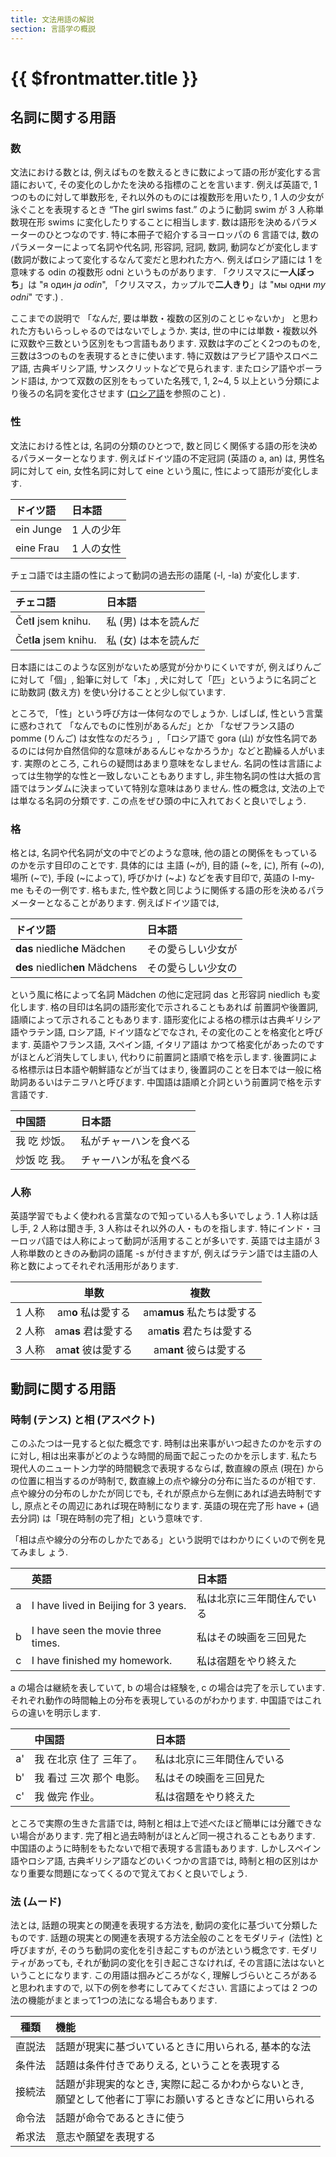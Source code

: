 ```yaml
---
title: 文法用語の解説
section: 言語学の概説
---
```


# {{ $frontmatter.title }}

## 名詞に関する用語

### 数

文法における数とは,
例えばものを数えるときに数によって語の形が変化する言語において,
その変化のしかたを決める指標のことを言います.
例えば英語で,
1 つのものに対して単数形を,
それ以外のものには複数形を用いたり,
1 人の少女が泳ぐことを表現するとき
“The girl swims fast.” のように動詞 swim が
3 人称単数現在形 swims に変化したりすることに相当します.
数は語形を決めるパラメーターのひとつなのです.
特に本冊子で紹介するヨーロッパの 6 言語では,
数のパラメーターによって名詞や代名詞,
形容詞,
冠詞,
数詞,
動詞などが変化します (数詞が数によって変化するなんて変だと思われた方へ.
例えばロシア語には 1 を意味する odin の複数形 odni というものがあります.
「クリスマスに**一人ぼっち**」は "я один *ja odin*",
「クリスマス，カップルで**二人きり**」は "мы одни *my odni*" です.) .

ここまでの説明で
「なんだ, 要は単数・複数の区別のことじゃないか」
と思われた方もいらっしゃるのではないでしょうか.
実は,
世の中には単数・複数以外に双数や三数という区別をもつ言語もあります.
双数は字のごとく2つのものを,
三数は3つのものを表現するときに使います.
特に双数はアラビア語やスロベニア語,
古典ギリシア語,
サンスクリットなどで見られます.
またロシア語やポーランド語は,
かつて双数の区別をもっていた名残で,
1, 2~4, 5 以上という分類により後ろの名詞を変化させます
([ロシア語](/docs/rus/index.md)を参照のこと) .

### 性

文法における性とは,
名詞の分類のひとつで,
数と同じく関係する語の形を決めるパラメーターとなります.
例えばドイツ語の不定冠詞 (英語の a, an) は,
男性名詞に対して ein,
女性名詞に対して eine という風に,
性によって語形が変化します.

| ドイツ語 | 日本語 |
| :-- | :-- |
| ein Junge | 1 人の少年 |
| eine Frau | 1 人の女性 |

チェコ語では主語の性によって動詞の過去形の語尾 (-l, -la) が変化します.

| チェコ語 | 日本語 |
| :-- | :-- |
| Čet**l** jsem knihu. | 私 (男) は本を読んだ |
| Čet**la** jsem knihu. | 私 (女) は本を読んだ |

日本語にはこのような区別がないため感覚が分かりにくいですが,
例えばりんごに対して「個」,
鉛筆に対して「本」,
犬に対して「匹」というように名詞ごとに助数詞 (数え方)
を使い分けることと少し似ています.

ところで, 「性」という呼び方は一体何なのでしょうか.
しばしば,
性という言葉に惑わされて
「なんでものに性別があるんだ」とか
「なぜフランス語の pomme (りんご) は女性なのだろう」,
「ロシア語で gora (山) が女性名詞であるのには何か自然信仰的な意味があるんじゃなかろうか」などと勘繰る人がいます.
実際のところ, これらの疑問はあまり意味をなしません.
名詞の性は言語によっては生物学的な性と一致しないこともありますし,
非生物名詞の性は大抵の言語ではランダムに決まっていて特別な意味はありません.
性の概念は, 文法の上では単なる名詞の分類です.
この点をぜひ頭の中に入れておくと良いでしょう.

### 格

格とは, 名詞や代名詞が文の中でどのような意味,
他の語との関係をもっているのかを示す目印のことです.
具体的には
主語 (~が),
目的語 (~を, に),
所有 (~の),
場所 (~で),
手段 (~によって),
呼びかけ (~よ)
などを表す目印で,
英語の I-my-me もその一例です.
格もまた,
性や数と同じように関係する語の形を決めるパラメーターとなることがあります.
例えばドイツ語では,

| ドイツ語 | 日本語 |
| :-- | :-- |
| **das** niedlich**e** Mädchen | その愛らしい少女が |
| **des** niedlich**en** Mädchens | その愛らしい少女の |

という風に格によって名詞 Mädchen の他に定冠詞 das と形容詞 niedlich も変化します.
格の目印は名詞の語形変化で示されることもあれば
前置詞や後置詞, 語順によって示されることもあります.
語形変化による格の標示は古典ギリシア語やラテン語, ロシア語, ドイツ語などでなされ,
その変化のことを格変化と呼びます.
英語やフランス語, スペイン語, イタリア語は
かつて格変化があったのですがほとんど消失してしまい,
代わりに前置詞と語順で格を示します.
後置詞による格標示は日本語や朝鮮語などが当てはまり,
後置詞のことを日本では一般に格助詞あるいはテニヲハと呼びます.
中国語は語順と介詞という前置詞で格を示す言語です.

| 中国語 | 日本語 |
| :-- | :-- |
| 我 吃 炒饭。| 私がチャーハンを食べる |
| 炒饭 吃 我。| チャーハンが私を食べる |

### 人称

英語学習でもよく使われる言葉なので知っている人も多いでしょう.
1 人称は話し手, 2 人称は聞き手, 3 人称はそれ以外の人・ものを指します.
特にインド・ヨーロッパ語では人称によって動詞が活用することが多いです.
英語では主語が 3 人称単数のときのみ動詞の語尾 -s が付きますが,
例えばラテン語では主語の人称と数によってそれぞれ活用形があります.

| | 単数 | 複数 |
| :-: | :-: | :-: |
| 1 人称 | am**o** 私は愛する | am**amus** 私たちは愛する |
| 2 人称 | am**as** 君は愛する | am**atis** 君たちは愛する |
| 3 人称 | am**at** 彼は愛する | am**ant** 彼らは愛する |

## 動詞に関する用語

### 時制 (テンス) と相 (アスペクト)

このふたつは一見すると似た概念です.
時制は出来事がいつ起きたのかを示すのに対し,
相は出来事がどのような時間的局面で起こったのかを示します.
私たち現代人のニュートン力学的時間観念で表現するならば,
数直線の原点 (現在) からの位置に相当するのが時制で,
数直線上の点や線分の分布に当たるのが相です.
点や線分の分布のしかたが同じでも,
それが原点から左側にあれば過去時制ですし,
原点とその周辺にあれば現在時制になります.
英語の現在完了形 have + (過去分詞) は「現在時制の完了相」という意味です.

「相は点や線分の分布のしかたである」という説明ではわかりにくいので例を見てみまし
ょう.

| | 英語 | 日本語 |
| :-: | :-- | :-- |
| a | I have lived in Beijing for 3 years. | 私は北京に三年間住んでいる |
| b | I have seen the movie three times. | 私はその映画を三回見た |
| c | I have finished my homework. | 私は宿題をやり終えた |

a の場合は継続を表していて,
b の場合は経験を,
c の場合は完了を示しています.
それぞれ動作の時間軸上の分布を表現しているのがわかります.
中国語ではこれらの違いを明示します.

| | 中国語 | 日本語 |
| :-: | :-- | :-- |
| a' | 我 在北京 住了 三年了。 | 私は北京に三年間住んでいる |
| b' | 我 看过 三次 那个 电影。 | 私はその映画を三回見た |
| c' | 我 做完 作业。 | 私は宿題をやり終えた |

ところで実際の生きた言語では,
時制と相は上で述べたほど簡単には分離できない場合があります.
完了相と過去時制がほとんど同一視されることもあります.
中国語のように時制をもたないで相で表現する言語もあります.
しかしスペイン語やロシア語, 古典ギリシア語などのいくつかの言語では,
時制と相の区別はかなり重要な問題になってくるので覚えておくと良いでしょう.

### 法 (ムード)

法とは, 話題の現実との関連を表現する方法を,
動詞の変化に基づいて分類したものです.
話題の現実との関連を表現する方法全般のことをモダリティ (法性) と呼びますが,
そのうち動詞の変化を引き起こすものが法という概念です.
モダリティがあっても,
それが動詞の変化を引き起こさなければ,
その言語に法はないということになります.
この用語は掴みどころがなく, 理解しづらいところがあると思われますので,
以下の例を参考にしてみてください.
言語によっては 2 つの法の機能がまとまって1つの法になる場合もあります.

<!-- markdownlint-disable MD033 -->

| 種類 | 機能 |
| :-: | :-- |
| 直説法 | 話題が現実に基づいているときに用いられる, 基本的な法 |
| 条件法 | 話題は条件付きでありえる, ということを表現する |
| 接続法 | 話題が非現実的なとき, 実際に起こるかわからないとき, <br> 願望として他者に丁寧にお願いするときなどに用いられる |
| 命令法 | 話題が命令であるときに使う |
| 希求法 | 意志や願望を表現する |

<!-- markdownlint-enable MD033 -->
